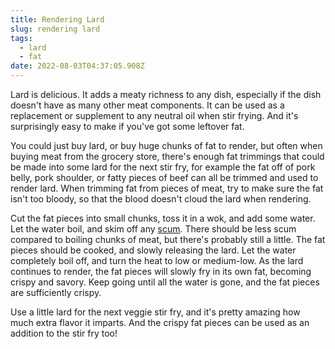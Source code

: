 ```yaml
---
title: Rendering Lard
slug: rendering lard
tags:
  - lard
  - fat
date: 2022-08-03T04:37:05.908Z
---
```

Lard is delicious. It adds a meaty richness to any dish, especially if the dish doesn't have as many other meat components. It can be used as a replacement or supplement to any neutral oil when stir frying. And it's surprisingly easy to make if you've got some leftover fat.

You could just buy lard, or buy huge chunks of fat to render, but often when buying meat from the grocery store, there's enough fat trimmings that could be made into some lard for the next stir fry, for example the fat off of pork belly, pork shoulder, or fatty pieces of beef can all be trimmed and used to render lard. When trimming fat from pieces of meat, try to make sure the fat isn't too bloody, so that the blood doesn't cloud the lard when rendering.

Cut the fat pieces into small chunks, toss it in a wok, and add some water. Let the water boil, and skim off any [scum](/techniques/removing-scum-from-meat). There should be less scum compared to boiling chunks of meat, but there's probably still a little. The fat pieces should be cooked, and slowly releasing the lard. Let the water completely boil off, and turn the heat to low or medium-low. As the lard continues to render, the fat pieces will slowly fry in its own fat, becoming crispy and savory. Keep going until all the water is gone, and the fat pieces are sufficiently crispy.

Use a little lard for the next veggie stir fry, and it's pretty amazing how much extra flavor it imparts. And the crispy fat pieces can be used as an addition to the stir fry too!